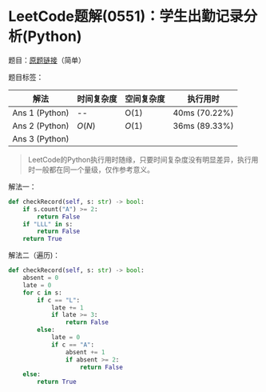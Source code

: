 # LeetCode题解(0551)：学生出勤记录分析(Python)

题目：[原题链接](https://leetcode-cn.com/problems/student-attendance-record-i/)（简单）

题目标签：

| 解法           | 时间复杂度 | 空间复杂度 | 执行用时      |
| -------------- | ---------- | ---------- | ------------- |
| Ans 1 (Python) | --         | O(1)       | 40ms (70.22%) |
| Ans 2 (Python) | $O(N)$     | $O(1)$     | 36ms (89.33%) |
| Ans 3 (Python) |            |            |               |

>  LeetCode的Python执行用时随缘，只要时间复杂度没有明显差异，执行用时一般都在同一个量级，仅作参考意义。

解法一：

```python
def checkRecord(self, s: str) -> bool:
    if s.count("A") >= 2:
        return False
    if "LLL" in s:
        return False
    return True
```

解法二（遍历)：

```python
def checkRecord(self, s: str) -> bool:
    absent = 0
    late = 0
    for c in s:
        if c == "L":
            late += 1
            if late >= 3:
                return False
        else:
            late = 0
            if c == "A":
                absent += 1
                if absent >= 2:
                    return False
    else:
        return True
```